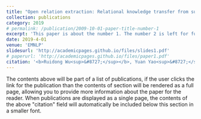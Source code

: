 ```yaml
---
title: "Open relation extraction: Relational knowledge transfer from supervised data to unsupervised data"
collection: publications
category: 2019
# permalink: /publication/2009-10-01-paper-title-number-1
excerpt: 'This paper is about the number 1. The number 2 is left for future work.'
date: 2019-4-01
venue: 'EMNLP'
slidesurl: 'http://academicpages.github.io/files/slides1.pdf'
# paperurl: 'http://academicpages.github.io/files/paper1.pdf'
citation: '<b>Ruidong Wu<sup>&#8727;</sup></b>, Yuan Yao<sup>&#8727;</sup>, Xu Han, Ruobing Xie, Zhiyuan Liu, Fen Lin, Leyu Lin, and Maosong Sun. Open Relation Extraction: Relational Knowledge Transfer from Supervised Data to Unsupervised Data. EMNLP 2019'
---
```


The contents above will be part of a list of publications, if the user clicks the link for the publication than the contents of section will be rendered as a full page, allowing you to provide more information about the paper for the reader. When publications are displayed as a single page, the contents of the above "citation" field will automatically be included below this section in a smaller font.